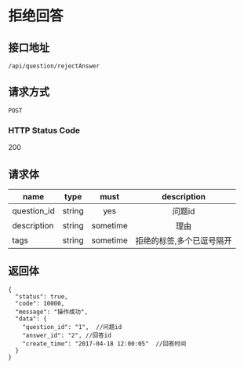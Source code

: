 # 拒绝回答

## 接口地址

`/api/question/rejectAnswer`

## 请求方式

`POST`

### HTTP Status Code

200

## 请求体

| name     | type     | must     | description |
|----------|:--------:|:--------:|:--------:|
| question_id | string   | yes   | 问题id |
| description   | string   | sometime      | 理由 |
| tags     | string   | sometime      | 拒绝的标签,多个已逗号隔开 |

## 返回体

```json5
{
  "status": true,
  "code": 10000,
  "message": "操作成功",
  "data": {
    "question_id": "1",  //问题id
    "answer_id": "2", //回答id
    "create_time": "2017-04-18 12:00:05"  //回答时间
  }
}
``` 
